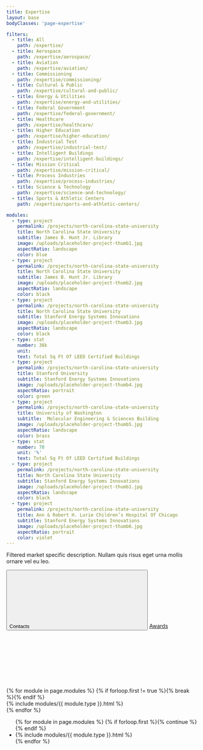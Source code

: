 ```yaml
---
title: Expertise
layout: base
bodyClasses: 'page-expertise'

filters:
  - title: All
    path: /expertise/
  - title: Aerospace
    path: /expertise/aerospace/
  - title: Aviation
    path: /expertise/aviation/
  - title: Commissioning
    path: /expertise/commissioning/
  - title: Cultural & Public
    path: /expertise/cultural-and-public/
  - title: Energy & Utilities
    path: /expertise/energy-and-utilities/
  - title: Federal Government
    path: /expertise/federal-government/
  - title: Healthcare
    path: /expertise/healthcare/
  - title: Higher Education
    path: /expertise/higher-education/
  - title: Industrial Test
    path: /expertise/industrial-test/
  - title: Intelligent Buildings
    path: /expertise/intelligent-buildings/
  - title: Mission Critical
    path: /expertise/mission-critical/
  - title: Process Industries
    path: /expertise/process-industries/
  - title: Science & Technology
    path: /expertise/science-and-technology/
  - title: Sports & Athletic Centers
    path: /expertise/sports-and-athletic-centers/

modules:
  - type: project
    permalink: /projects/north-carolina-state-university
    title: North Carolina State University
    subtitle: James B. Hunt Jr. Library
    image: /uploads/placeholder-project-thumb1.jpg 
    aspectRatio: landscape 
    color: blue
  - type: project
    permalink: /projects/north-carolina-state-university
    title: North Carolina State University
    subtitle: James B. Hunt Jr. Library
    image: /uploads/placeholder-project-thumb2.jpg
    aspectRatio: landscape 
    color: black
  - type: project
    permalink: /projects/north-carolina-state-university
    title: North Carolina State University
    subtitle: Stanford Energy Systems Innovations
    image: /uploads/placeholder-project-thumb3.jpg
    aspectRatio: landscape 
    color: black
  - type: stat
    number: 38k
    unit: 
    text: Total Sq Ft Of LEED Certified Buildings
  - type: project
    permalink: /projects/north-carolina-state-university
    title: Stanford University
    subtitle: Stanford Energy Systems Innovations
    image: /uploads/placeholder-project-thumb4.jpg
    aspectRatio: portrait 
    color: green
  - type: project
    permalink: /projects/north-carolina-state-university
    title: University of Washington
    subtitle:  Molecular Engineering & Sciences Building
    image: /uploads/placeholder-project-thumb5.jpg
    aspectRatio: landscape 
    color: brass
  - type: stat
    number: 70
    unit: '%'
    text: Total Sq Ft Of LEED Certified Buildings
  - type: project
    permalink: /projects/north-carolina-state-university
    title: North Carolina State University
    subtitle: Stanford Energy Systems Innovations
    image: /uploads/placeholder-project-thumb1.jpg
    aspectRatio: landscape
    color: black
  - type: project
    permalink: /projects/north-carolina-state-university
    title: Ann & Robert H. Lurie Children’s Hospital Of Chicago
    subtitle: Stanford Energy Systems Innovations
    image: /uploads/placeholder-project-thumb6.jpg
    aspectRatio: portrait
    color: violet
---
```

<div class="row">
  <div class="row-block">
    <div class="module text-module background-white text-black pull-h1-to-top">
      <p class="font-h1">Filtered market specific description. Nullam quis risus eget urna mollis ornare vel eu leo.</p>
      <div class="buttons">
        <button class="contacts-open button">
          <span class="border"></span><span class="extra-corners"></span>
          Contacts
          <svg class="icon icon-plus "><use xlink:href="#icon-plus" /></svg>
        </button>
        <a class="button" href="/awards/">
          <span class="border"></span><span class="extra-corners"></span>
          Awards
          <svg class="icon icon-right-arrow"><use xlink:href="#icon-right-arrow" /></svg>
        </a>
      </div>
    </div>
  </div>
  {% for module in page.modules %}
    {% if forloop.first != true %}{% break %}{% endif %}
    <div class="row-block">
      {% include modules/{{ module.type }}.html %}
    </div>
  {% endfor %}
</div>
<div class="masonry-grid">
  <div class="masonry-sizer"></div>
  <ul class="semantic-only-list">
    {% for module in page.modules %}
      {% if forloop.first %}{% continue %}{% endif %}
      <li class="masonry-item">
        {% include modules/{{ module.type }}.html %}
      </li>
    {% endfor %}
  </ul>
</div>





